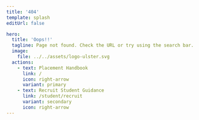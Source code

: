 ```yaml
---
title: '404'
template: splash
editUrl: false

hero:
  title: 'Oops!!'
  tagline: Page not found. Check the URL or try using the search bar.
  image:
    file: ../../assets/logo-ulster.svg
  actions:
    - text: Placement Handbook
      link: /
      icon: right-arrow
      variant: primary
    - text: Recruit Student Guidance
      link: /student/recruit
      variant: secondary
      icon: right-arrow
---
```



